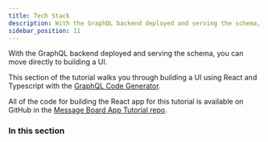 ```yaml
---
title: Tech Stack
description: With the GraphQL backend deployed and serving the schema, you can move directly to building a UI using React and Typescript with the GraphQL Code Generator.
sidebar_position: 11
---
```


With the GraphQL backend deployed and serving the schema, you can move directly
to building a UI.

This section of the tutorial walks you through building a UI using React and Typescript with the [GraphQL Code Generator](https://graphql-code-generator.com/).

All of the code for building the React app for this tutorial is available on GitHub in the [Message Board App Tutorial repo](https://github.com/dgraph-io/discuss-tutorial).


### In this section